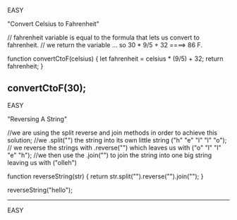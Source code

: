 EASY

"Convert Celsius to Fahrenheit" 

// fahrenheit variable is equal to the formula that lets us convert to fahrenheit.
// we return the variable ... so 30 * 9/5 + 32 ====> 86 F.

function convertCtoF(celsius) {
  let fahrenheit = celsius * (9/5) + 32;
  return fahrenheit;
}

convertCtoF(30);
-----------------------------------------------------------------------------------------------
EASY

"Reversing A String"

//we are using the split reverse and join methods in order to achieve this solution;
//we .split("") the string into its own little string ("h" "e" "l" "l" "o");
// we reverse the strings with .reverse("") which leaves us with ("o" "l" "l" "e" "h");
//we then use the .join("") to join the string into one big string leaving us with ("olleh")



function reverseString(str) {
  return str.split("").reverse("").join("");
}

reverseString("hello");

---------------------------------------------------------------------------------------------
EASY 







